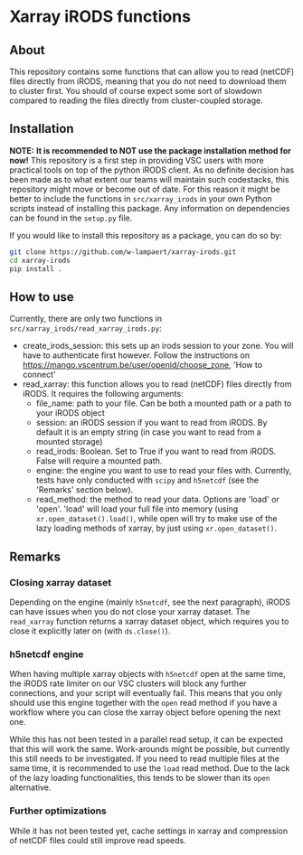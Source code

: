 # Xarray iRODS functions

## About

This repository contains some functions that can allow you to read (netCDF) files directly from iRODS, meaning that you
do not need to download them to cluster first. You should of course expect some sort of slowdown compared to reading the 
files directly from cluster-coupled storage.

## Installation

**NOTE:** **It is recommended to NOT use the package installation method for now!** This repository is a first step in providing VSC users with more practical tools on top of the python iRODS client. As no definite decision has been made as to what extent our teams will maintain such codestacks, this repository might move or become out of date. For this reason it might be better to include the functions in `src/xarray_irods` in your own Python scripts instead of installing this package. Any information on dependencies can be found in the `setup.py` file.

If you would like to install this repository as a package, you can do so by:

```bash
git clone https://github.com/w-lampaert/xarray-irods.git
cd xarray-irods
pip install .
```

## How to use

Currently, there are only two functions in `src/xarray_irods/read_xarray_irods.py`:

- create_irods_session: this sets up an irods session to your zone. You will have to authenticate first however. Follow the instructions on https://mango.vscentrum.be/user/openid/choose_zone, 'How to connect'
- read_xarray: this function allows you to read (netCDF) files directly from iRODS. It requires the following arguments:
    - file_name: path to your file. Can be both a mounted path or a path to your iRODS object
    - session: an iRODS session if you want to read from iRODS. By default it is an empty string (in case you want to read from a mounted storage)
    - read_irods: Boolean. Set to True if you want to read from iRODS. False will require a mounted path.
    - engine: the engine you want to use to read your files with. Currently, tests have only conducted with `scipy` and `h5netcdf` (see the 'Remarks' section below).
    - read_method: the method to read your data. Options are 'load' or 'open'. 'load' will load your full file into memory (using `xr.open_dataset().load()`, while open will try to make use      of the lazy loading methods of xarray, by just using `xr.open_dataset()`.

## Remarks

### Closing xarray dataset

Depending on the engine (mainly `h5netcdf`, see the next paragraph), iRODS can have issues when you do not close your xarray dataset. The `read_xarray` function returns
a xarray dataset object, which requires you to close it explicitly later on (with `ds.close()`).

### h5netcdf engine

When having multiple xarray objects with `h5netcdf` open at the same time, the iRODS rate limiter on our VSC clusters will block any further connections, and your script
will eventually fail. This means that you only should use this engine together with the `open` read method if you have a workflow where you can close the xarray object
before opening the next one.

While this has not been tested in a parallel read setup, it can be expected that this will work the same. Work-arounds might be possible, but currently this
still needs to be investigated. If you need to read multiple files at the same time, it is recommended to use the `load` read method. Due to the lack of the lazy loading
functionalities, this tends to be slower than its `open` alternative.

### Further optimizations

While it has not been tested yet, cache settings in xarray and compression of netCDF files could still improve read speeds. 
 

